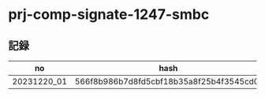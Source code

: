 # prj-comp-signate-1247-smbc

## 記録

| no | hash | memo |
| -- | ---- | ---- |
| 20231220_01 | 566f8b986b7d8fd5cbf18b35a8f25b4f3545cd0f | EDA |

